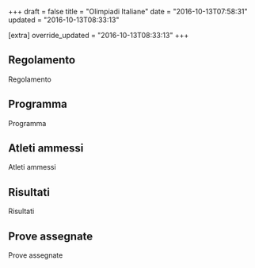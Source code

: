 +++
draft = false
title = "Olimpiadi Italiane"
date = "2016-10-13T07:58:31"
updated = "2016-10-13T08:33:13"

[extra]
override_updated = "2016-10-13T08:33:13"
+++
## Regolamento

Regolamento

## Programma

Programma

## Atleti ammessi

Atleti ammessi

## Risultati

Risultati

## Prove assegnate

Prove assegnate
